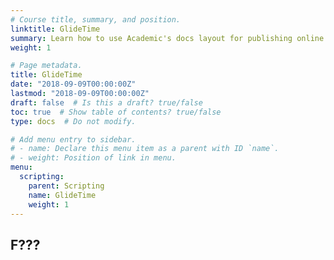 ```yaml
---
# Course title, summary, and position.
linktitle: GlideTime
summary: Learn how to use Academic's docs layout for publishing online courses, software documentation, and tutorials.
weight: 1

# Page metadata.
title: GlideTime
date: "2018-09-09T00:00:00Z"
lastmod: "2018-09-09T00:00:00Z"
draft: false  # Is this a draft? true/false
toc: true  # Show table of contents? true/false
type: docs  # Do not modify.

# Add menu entry to sidebar.
# - name: Declare this menu item as a parent with ID `name`.
# - weight: Position of link in menu.
menu:
  scripting:
    parent: Scripting
    name: GlideTime
    weight: 1
---
```


## F???

